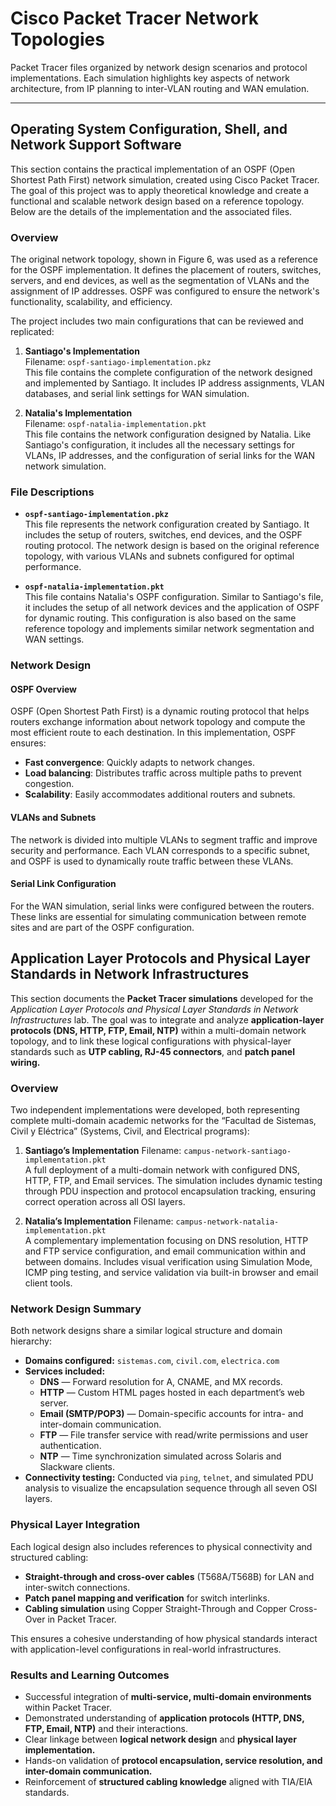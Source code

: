 # Cisco Packet Tracer Network Topologies

Packet Tracer files organized by network design scenarios and protocol implementations. Each simulation highlights key aspects of network architecture, from IP planning to inter-VLAN routing and WAN emulation.

---

## Operating System Configuration, Shell, and Network Support Software

This section contains the practical implementation of an OSPF (Open Shortest Path First) network simulation, created using Cisco Packet Tracer. The goal of this project was to apply theoretical knowledge and create a functional and scalable network design based on a reference topology. Below are the details of the implementation and the associated files.

### Overview

The original network topology, shown in Figure 6, was used as a reference for the OSPF implementation. It defines the placement of routers, switches, servers, and end devices, as well as the segmentation of VLANs and the assignment of IP addresses. OSPF was configured to ensure the network's functionality, scalability, and efficiency.

The project includes two main configurations that can be reviewed and replicated:

1. **Santiago's Implementation**  
   Filename: `ospf-santiago-implementation.pkz`  
   This file contains the complete configuration of the network designed and implemented by Santiago. It includes IP address assignments, VLAN databases, and serial link settings for WAN simulation.

2. **Natalia's Implementation**  
   Filename: `ospf-natalia-implementation.pkt`  
   This file contains the network configuration designed by Natalia. Like Santiago's configuration, it includes all the necessary settings for VLANs, IP addresses, and the configuration of serial links for the WAN network simulation.

### File Descriptions

- **`ospf-santiago-implementation.pkz`**  
  This file represents the network configuration created by Santiago. It includes the setup of routers, switches, end devices, and the OSPF routing protocol. The network design is based on the original reference topology, with various VLANs and subnets configured for optimal performance.

- **`ospf-natalia-implementation.pkt`**  
  This file contains Natalia's OSPF configuration. Similar to Santiago's file, it includes the setup of all network devices and the application of OSPF for dynamic routing. This configuration is also based on the same reference topology and implements similar network segmentation and WAN settings.

### Network Design

#### OSPF Overview

OSPF (Open Shortest Path First) is a dynamic routing protocol that helps routers exchange information about network topology and compute the most efficient route to each destination. In this implementation, OSPF ensures:

- **Fast convergence**: Quickly adapts to network changes.
- **Load balancing**: Distributes traffic across multiple paths to prevent congestion.
- **Scalability**: Easily accommodates additional routers and subnets.

#### VLANs and Subnets

The network is divided into multiple VLANs to segment traffic and improve security and performance. Each VLAN corresponds to a specific subnet, and OSPF is used to dynamically route traffic between these VLANs.

#### Serial Link Configuration

For the WAN simulation, serial links were configured between the routers. These links are essential for simulating communication between remote sites and are part of the OSPF configuration.

## Application Layer Protocols and Physical Layer Standards in Network Infrastructures

This section documents the **Packet Tracer simulations** developed for the _Application Layer Protocols and Physical Layer Standards in Network Infrastructures_ lab.
The goal was to integrate and analyze **application-layer protocols (DNS, HTTP, FTP, Email, NTP)** within a multi-domain network topology, and to link these logical configurations with physical-layer standards such as **UTP cabling, RJ-45 connectors**, and **patch panel wiring.**

### Overview

Two independent implementations were developed, both representing complete multi-domain academic networks for the “Facultad de Sistemas, Civil y Eléctrica” (Systems, Civil, and Electrical programs):

1. **Santiago’s Implementation**
   Filename: `campus-network-santiago-implementation.pkt`  
   A full deployment of a multi-domain network with configured DNS, HTTP, FTP, and Email services.
   The simulation includes dynamic testing through PDU inspection and protocol encapsulation tracking, ensuring correct operation across all OSI layers.

2. **Natalia’s Implementation**
   Filename: `campus-network-natalia-implementation.pkt`  
   A complementary implementation focusing on DNS resolution, HTTP and FTP service configuration, and email communication within and between domains.
   Includes visual verification using Simulation Mode, ICMP ping testing, and service validation via built-in browser and email client tools.

### Network Design Summary

Both network designs share a similar logical structure and domain hierarchy:

- **Domains configured:** `sistemas.com`, `civil.com`, `electrica.com`
- **Services included:**
  - **DNS** — Forward resolution for A, CNAME, and MX records.
  - **HTTP** — Custom HTML pages hosted in each department’s web server.
  - **Email (SMTP/POP3)** — Domain-specific accounts for intra- and inter-domain communication.
  - **FTP** — File transfer service with read/write permissions and user authentication.
  - **NTP** — Time synchronization simulated across Solaris and Slackware clients.
- **Connectivity testing:** Conducted via `ping`, `telnet`, and simulated PDU analysis to visualize the encapsulation sequence through all seven OSI layers.

### Physical Layer Integration

Each logical design also includes references to physical connectivity and structured cabling:

- **Straight-through and cross-over cables** (T568A/T568B) for LAN and inter-switch connections.
- **Patch panel mapping and verification** for switch interlinks.
- **Cabling simulation** using Copper Straight-Through and Copper Cross-Over in Packet Tracer.

This ensures a cohesive understanding of how physical standards interact with application-level configurations in real-world infrastructures.

### Results and Learning Outcomes

- Successful integration of **multi-service, multi-domain environments** within Packet Tracer.
- Demonstrated understanding of **application protocols (HTTP, DNS, FTP, Email, NTP)** and their interactions.
- Clear linkage between **logical network design** and **physical layer implementation.**
- Hands-on validation of **protocol encapsulation, service resolution, and inter-domain communication.**
- Reinforcement of **structured cabling knowledge** aligned with TIA/EIA standards.
